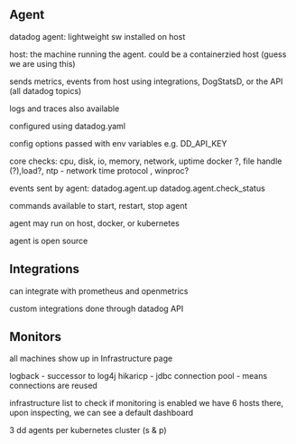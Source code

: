 ## Agent

datadog agent:  lightweight sw installed on host
  
host: the machine running the agent.  could be a containerzied host (guess we are using this)

sends metrics, events from host using integrations, DogStatsD, or the API (all datadog topics)

logs and traces also available

configured using datadog.yaml

config options passed with env variables 
e.g. DD_API_KEY

core checks: cpu, disk,  io, memory, network, uptime
docker ?, file handle (?),load?, 
ntp - network time protocol
, winproc?

events sent by agent: datadog.agent.up
datadog.agent.check_status

commands available to start, restart, stop agent 

agent may run on host, docker, or kubernetes 

agent is open source

## Integrations

can integrate with prometheus and openmetrics 

custom integrations done through datadog API

## Monitors

all machines show up in Infrastructure page 

logback - successor to log4j 
hikaricp - jdbc connection pool - means connections are reused

infrastructure list to check if monitoring is enabled 
we have 6 hosts there, upon inspecting, we can see a default dashboard 

3 dd agents per kubernetes cluster (s & p)


